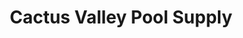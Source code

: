 ---
title: "Cactus Valley Pool Supply"
url: /gilbert/cactus-valley-pool-supply/
shop: swimming pool
---